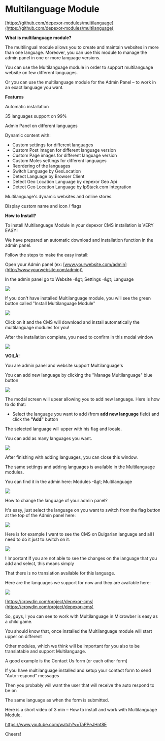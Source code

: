 # Multilanguage Module

[https://github.com/depexor-modules/multilanguage](https://github.com/depexor-modules/multilanguage)

**What is multilanguage module?**

The multilingual module allows you to create and maintain websites in more than one language. Moreover, you can use this module to manage the admin panel in one or more language versions.

You can use the Multilanguage module in order to support multilanguage website on few different languages.

Or you can use the multilanguage module for the Admin Panel – to work in an exact language you want.

**Features**

Automatic installation

35 languages support on 99%

Admin Panel on different languages

 Dynamic content with:

- Custom settings for different languages
- Custom Post imagen for different language version
- Custom Page images for different language version
- Custom Moles settings for different languages
- Reordering of the languages
- Switch Language by GeoLocation
- Detect Language by Browser Client
- Detect Geo Location Language by depexor Geo Api
- Detect Geo Location Language by IpStack.com Integration

Multilanguage&#39;s dynamic websites and online stores

 Display custom name and icon / flags

**How to Install?**

To install Multilanguage Module in your depexor CMS installation is VERY EASY!

We have prepared an automatic download and installation function in the admin panel.

Follow the steps to make the easy install:

Open your Admin panel (ex: [www.yourwebsite.com/admin](http://www.yourwebsite.com/admin))

In the admin panel go to Website -\&gt; Settings -\&gt; Language

![](https://raw.githubusercontent.com/depexor/depexor-docs/master/assets/multilanguage/multi-1.png)

If you don&#39;t have installed Multilanguage module, you will see the green button called &quot;Install Multilanguage Module&quot;

![](https://raw.githubusercontent.com/depexor/depexor-docs/master/assets/multilanguage/multi-2.png)

Click on it and the CMS will download and install automatically the multilanguage modules for you!

After the installation complete, you need to confirm in this modal window

![](https://raw.githubusercontent.com/depexor/depexor-docs/master/assets/multilanguage/multi-3.png)

**VOILÀ**!

You are admin panel and website support Multilanguage&#39;s

You can add new language by clicking the &quot;Manage Multilanguage&quot; blue button

![](https://raw.githubusercontent.com/depexor/depexor-docs/master/assets/multilanguage/multi-4.png)

The modal screen will upear allowing you to add new language. Here is how to do that:
 - Select the language you want to add (from **add new language** field) and click the **&quot;Add&quot;** button

The selected language will upper with his flag and locale.

You can add as many languages you want.

![](https://raw.githubusercontent.com/depexor/depexor-docs/master/assets/multilanguage/multi-5.png)

After finishing with adding languages, you can close this window.

The same settings and adding languages is available in the Multilanguage modules.

You can find it in the admin here: Modules -\&gt; Multilanguage

![](https://raw.githubusercontent.com/depexor/depexor-docs/master/assets/multilanguage/multi-6.png)

How to change the language of your admin panel?

It&#39;s easy, just select the language on you want to switch from the flag button at the top of the Admin panel here:

![](https://raw.githubusercontent.com/depexor/depexor-docs/master/assets/multilanguage/multi-7.png)

Here is for example I want to see the CMS on Bulgarian language and all I need to do it just to switch on it.

![](https://raw.githubusercontent.com/depexor/depexor-docs/master/assets/multilanguage/multi-8.png)

! Important
 If you are not able to see the changes on the language that you add and select, this means simply

That there is no translation available for this language.

Here are the languages we support for now and they are available here:

![](https://raw.githubusercontent.com/depexor/depexor-docs/master/assets/multilanguage/multi-9.png)

[https://crowdin.com/project/depexor-cms](https://crowdin.com/project/depexor-cms)

So, guys, I you can see to work with Multilanguage in Microwber is easy as a child game.

You should know that, once installed the Multilanguage module will start upper on different

Other modules, which we think will be important for you also to be translatable and support Multilanguage.

A good example is the Contact Us form (or each other form)

If you have multilanguage installed and setup your contact form to send &quot;Auto-respond&quot; messages

Then you probably will want the user that will receive the auto respond to be on

The same language as when the form is submitted.

Here is a short video of 3 min – How to install and work with Multilanguage Module.

https://www.youtube.com/watch?v=TaPPeJHnt8E

Cheers!

